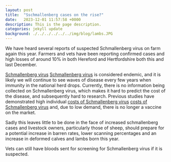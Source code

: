 ```yaml
---
layout: post
title:  "Sschmallenberg cases on the rise?"
date:   2023-12-01 11:57:58 +0000
description: This is the page description.
categories: jekyll update
background: ./../../../../../img/blog/lambs.JPG
---
```


We have heard several reports of suspected Schmallenberg virus on farm again this year. Farmers and vets have been reporting confirmed cases and high losses of around 10% in both Hereford and Hertfordshire both this and last December.

[Schmallenberg virus] [Schmallenberg virus] is considered endemic, and it is likely we will continue to see waves of disease every few years when immunity in the national herd drops. Currently, there is no information being collected on Schmallenberg virus, which makes it hard to predict the cost of the disease, and subsequently hard to research. Previous studies have demonstrated high individual [costs of Schmallenberg virus] [costs of Schmallenberg virus] and, due to low demand, there is no longer a vaccine on the market.

[Schmallenberg virus]: https://www.proscience.uk/jekyll/update/2021/07/03/Sheep.html
[costs of Schmallenberg virus]: https://www.ncbi.nlm.nih.gov/pmc/articles/PMC6312887/

Sadly this leaves little to be done in the face of increased schmallenberg cases and livestock owners, particularly those of sheep, should prepare for a potential increase in barren rates, lower scanning percentages and an increase in deformed calves and lambs born this year.

Vets can still have bloods sent for screening for Schmallenberg virus if it is suspected. 
	